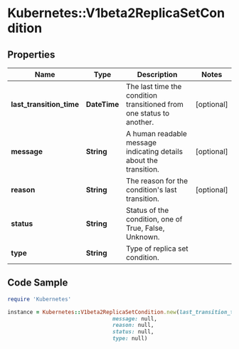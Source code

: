 # Kubernetes::V1beta2ReplicaSetCondition

## Properties

Name | Type | Description | Notes
------------ | ------------- | ------------- | -------------
**last_transition_time** | **DateTime** | The last time the condition transitioned from one status to another. | [optional] 
**message** | **String** | A human readable message indicating details about the transition. | [optional] 
**reason** | **String** | The reason for the condition&#39;s last transition. | [optional] 
**status** | **String** | Status of the condition, one of True, False, Unknown. | 
**type** | **String** | Type of replica set condition. | 

## Code Sample

```ruby
require 'Kubernetes'

instance = Kubernetes::V1beta2ReplicaSetCondition.new(last_transition_time: null,
                                 message: null,
                                 reason: null,
                                 status: null,
                                 type: null)
```


